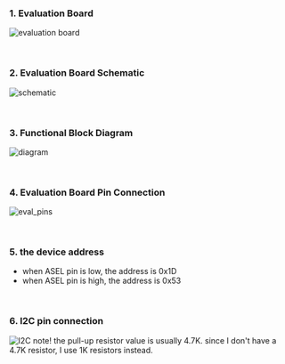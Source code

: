 ### 1. Evaluation Board
![evaluation board](https://user-images.githubusercontent.com/57129682/140690788-9db11b06-7ac7-4f32-a498-0e566c6349ba.png)

<br />

### 2. Evaluation Board Schematic
![schematic](https://user-images.githubusercontent.com/57129682/140691135-de2c512b-7206-4205-b7bd-8b2681c1cfaf.png)

<br />

### 3. Functional Block Diagram
![diagram](https://user-images.githubusercontent.com/57129682/140726568-d8b61f95-4ebb-43cd-b4dd-54bcab22ce31.png)

<br />

### 4. Evaluation Board Pin Connection
![eval_pins](https://user-images.githubusercontent.com/57129682/141031718-51edd8a6-fdda-413c-93e9-b004a3be043a.png)

<br />

### 5. the device address
- when ASEL pin is low,  the address is 0x1D
- when ASEL pin is high, the address is 0x53

<br />

### 6. I2C pin connection
![I2C](https://user-images.githubusercontent.com/57129682/141098664-be96155b-89bc-4d5e-9200-c624bf428573.png)
note! the pull-up resistor value is usually 4.7K. since I don't have a 4.7K resistor, I use 1K resistors instead. 
